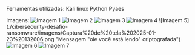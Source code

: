 Ferramentas utilizadas:
Kali linux
Python
Pyaes

Imagens:
![Imagem 1](./cibersecurity-desafio-ransomware/imagens/Captura%20de%20tela%202025-01-23%20130843.png "Arquivos mostrados com ls")
![Imagem 2](./cibersecurity-desafio-ransomware/imagens/Captura%20de%20tela%202025-01-23%20131743.png "encrypter.py")
![Imagem 3](./cibersecurity-desafio-ransomware/imagens/Captura%20de%20tela%202025-01-23%20132337.png "decrypter.py")
![Imagem 4](./cibersecurity-desafio-ransomware/imagens/Captura%20de%20tela%202025-01-23%20132442.png "criptografando")
![Imagem 5](./cibersecurity-desafio-ransomware/imagens/Captura%20de%20tela%202025-01-23%20132606.png "Mensagem "oie você está lendo" criptografada")
![Imagem 6](./cibersecurity-desafio-ransomware/imagens/Captura%20de%20tela%202025-01-23%20132654.png "descriptografando")
![Imagem 7](./cibersecurity-desafio-ransomware/imagens/Captura%20de%20tela%202025-01-23%20132718.png "Mensagem legível novamente")